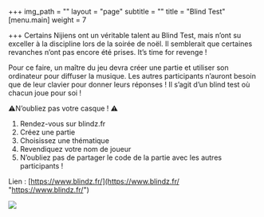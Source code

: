 +++
img_path = ""
layout = "page"
subtitle = ""
title = "Blind Test"
[menu.main]
weight = 7

+++
Certains Nijiens ont un véritable talent au Blind Test, mais n’ont su exceller à la discipline lors de la soirée de noël. Il semblerait que certaines revanches n’ont pas encore été prises. It’s time for revenge !

Pour ce faire, un maître du jeu devra créer une partie et utiliser son ordinateur pour diffuser la musique. Les autres participants n’auront besoin que de leur clavier pour donner leurs réponses ! Il s’agit d’un blind test où chacun joue pour soi !

⚠️N’oubliez pas votre casque ! ⚠️

1. Rendez-vous sur blindz.fr
2. Créez une partie
3. Choisissez une thématique
4. Revendiquez votre nom de joueur
5. N’oubliez pas de partager le code de la partie avec les autres participants !

Lien : [https://www.blindz.fr/](https://www.blindz.fr/ "https://www.blindz.fr/")

![](/images/92818259_222568438829730_7892024718755102720_n.png)